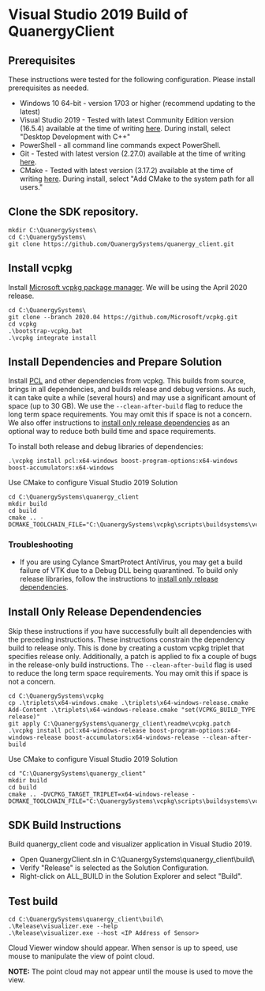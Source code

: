 # Visual Studio 2019 Build of QuanergyClient

## Prerequisites
These instructions were tested for the following configuration. Please install prerequisites as needed.

* Windows 10 64-bit - version 1703 or higher (recommend updating to the latest)
* Visual Studio 2019 - Tested with latest Community Edition version (16.5.4) available at the time of writing [here](https://visualstudio.microsoft.com/thank-you-downloading-visual-studio/?sku=Community&rel=16). During install, select "Desktop Development with C++"
* PowerShell - all command line commands expect PowerShell.
* Git - Tested with latest version (2.27.0) available at the time of writing [here](https://git-scm.com/download/win).
* CMake - Tested with latest version (3.17.2) available at the time of writing [here](https://github.com/Kitware/CMake/releases/download/v3.17.2/cmake-3.17.2-win64-x64.msi). During install, select "Add CMake to the system path for all users."

## Clone the SDK repository.
```
mkdir C:\QuanergySystems\
cd C:\QuanergySystems\
git clone https://github.com/QuanergySystems/quanergy_client.git
```

## Install vcpkg
Install [Microsoft vcpkg package manager](https://docs.microsoft.com/en-us/cpp/build/vcpkg). We will be using the April 2020 release.
```
cd C:\QuanergySystems\
git clone --branch 2020.04 https://github.com/Microsoft/vcpkg.git
cd vcpkg
.\bootstrap-vcpkg.bat
.\vcpkg integrate install
```
## Install Dependencies and Prepare Solution
Install [PCL](https://pointclouds.org/) and other dependencies from vcpkg. This builds from source, brings in all dependencies, and builds release and debug versions. As such, it can take quite a while (several hours) and may use a significant amount of space (up to 30 GB). We use the `--clean-after-build` flag to reduce the long term space requirements. You may omit this if space is not a concern. We also offer instructions to [install only release dependencies](#install-only-release-dependencies) as an optional way to reduce both build time and space requirements.

To install both release and debug libraries of dependencies:
```
.\vcpkg install pcl:x64-windows boost-program-options:x64-windows boost-accumulators:x64-windows
```

Use CMake to configure Visual Studio 2019 Solution
```
cd C:\QuanergySystems\quanergy_client
mkdir build
cd build
cmake .. -DCMAKE_TOOLCHAIN_FILE="C:\QuanergySystems\vcpkg\scripts\buildsystems\vcpkg.cmake"
```

### Troubleshooting
* If you are using Cylance SmartProtect AntiVirus, you may get a build failure of VTK due to a Debug DLL being quarantined. To build only release libraries, follow the instructions to [install only release dependencies](#install-only-release-dependencies).

## Install Only Release Dependendencies
Skip these instructions if you have successfully built all dependencies with the preceding instructions. These instructions constrain the dependency build to release only. This is done by creating a custom vcpkg triplet that specifies release only. Additionally, a patch is applied to fix a couple of bugs in the release-only build instructions. The `--clean-after-build` flag is used to reduce the long term space requirements. You may omit this if space is not a concern.
```
cd C:\QuanergySystems\vcpkg
cp .\triplets\x64-windows.cmake .\triplets\x64-windows-release.cmake
Add-Content .\triplets\x64-windows-release.cmake "set(VCPKG_BUILD_TYPE release)"
git apply C:\QuanergySystems\quanergy_client\readme\vcpkg.patch
.\vcpkg install pcl:x64-windows-release boost-program-options:x64-windows-release boost-accumulators:x64-windows-release --clean-after-build
```
Use CMake to configure Visual Studio 2019 Solution
```
cd "C:\QuanergySystems\quanergy_client"
mkdir build
cd build
cmake .. -DVCPKG_TARGET_TRIPLET=x64-windows-release -DCMAKE_TOOLCHAIN_FILE="C:\QuanergySystems\vcpkg\scripts\buildsystems\vcpkg.cmake"
```

## SDK Build Instructions

Build quanergy_client code and visualizer application in Visual Studio 2019.

* Open QuanergyClient.sln in C:\QuanergySystems\quanergy_client\build\
* Verify "Release" is selected as the Solution Configuration.
* Right-click on ALL_BUILD in the Solution Explorer and select "Build".

## Test build
```
cd C:\QuanergySystems\quanergy_client\build\
.\Release\visualizer.exe --help
.\Release\visualizer.exe --host <IP Address of Sensor>
```

Cloud Viewer window should appear. When sensor is up to speed, use mouse to manipulate the view of point cloud.

**NOTE:** The point cloud may not appear until the mouse is used to move the view.
